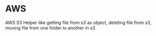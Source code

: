 # AWS
AWS  S3 Helper like getting file from s3 as object, deleting file from s3, moving file from one folder to another in s3
